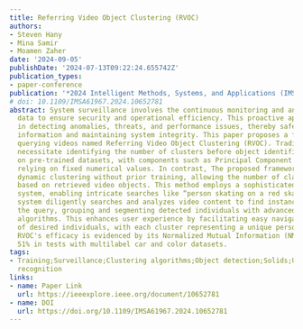```yaml
---
title: Referring Video Object Clustering (RVOC)
authors:
- Steven Hany
- Mina Samir
- Moamen Zaher
date: '2024-09-05'
publishDate: '2024-07-13T09:22:24.655742Z'
publication_types:
- paper-conference
publication: '*2024 Intelligent Methods, Systems, and Applications (IMSA)*'
# doi: 10.1109/IMSA61967.2024.10652781
abstract: System surveillance involves the continuous monitoring and analysis of organizational
  data to ensure security and operational efficiency. This proactive approach aids
  in detecting anomalies, threats, and performance issues, thereby safeguarding sensitive
  information and maintaining system integrity. This paper proposes a framework for
  querying videos named Referring Video Object Clustering (RVOC). Traditional methods
  necessitate identifying the number of clusters before object identification based
  on pre-trained datasets, with components such as Principal Component Analysis (PCA)
  relying on fixed numerical values. In contrast, The proposed framework (RVOC) performs
  dynamic clustering without prior training, allowing the number of classes to adjust
  based on retrieved video objects. This method employs a sophisticated NLP query
  system, enabling intricate searches like “person skating on a red skateboard.” The
  system diligently searches and analyzes video content to find instances matching
  the query, grouping and segmenting detected individuals with advanced clustering
  algorithms. This enhances user experience by facilitating easy navigation and selection
  of desired individuals, with each cluster representing a unique person or object.
  RVOC's efficacy is evidenced by its Normalized Mutual Information (NMI) score of
  51% in tests with multilabel car and color datasets.
tags:
- Training;Surveillance;Clustering algorithms;Object detection;Solids;User experience;Object
  recognition
links:
- name: Paper Link
  url: https://ieeexplore.ieee.org/document/10652781
- name: DOI
  url: https://doi.org/10.1109/IMSA61967.2024.10652781
---
```

